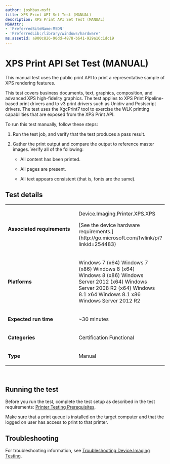 ```yaml
---
author: joshbax-msft
title: XPS Print API Set Test (MANUAL)
description: XPS Print API Set Test (MANUAL)
MSHAttr:
- 'PreferredSiteName:MSDN'
- 'PreferredLib:/library/windows/hardware'
ms.assetid: a900c826-90dd-4878-b641-929a16c1dc19
---
```


# XPS Print API Set Test (MANUAL)


This manual test uses the public print API to print a representative sample of XPS rendering features.

This test covers business documents, text, graphics, composition, and advanced XPS high-fidelity graphics. The test applies to XPS Print Pipeline-based print drivers and to v3 print drivers such as Unidrv and Postscript drivers. The test uses the XgcPrint7 tool to exercise the WLK printing capabilities that are exposed from the XPS Print API.

To run this test manually, follow these steps:

1.  Run the test job, and verify that the test produces a pass result.

2.  Gather the print output and compare the output to reference master images. Verify all of the following:

    -   All content has been printed.

    -   All pages are present.

    -   All text appears consistent (that is, fonts are the same).

## Test details


<table>
<colgroup>
<col width="50%" />
<col width="50%" />
</colgroup>
<tbody>
<tr class="odd">
<td><p><strong>Associated requirements</strong></p></td>
<td><p>Device.Imaging.Printer.XPS.XPS</p>
<p>[See the device hardware requirements.](http://go.microsoft.com/fwlink/p/?linkid=254483)</p></td>
</tr>
<tr class="even">
<td><p><strong>Platforms</strong></p></td>
<td><p>Windows 7 (x64) Windows 7 (x86) Windows 8 (x64) Windows 8 (x86) Windows Server 2012 (x64) Windows Server 2008 R2 (x64) Windows 8.1 x64 Windows 8.1 x86 Windows Server 2012 R2</p></td>
</tr>
<tr class="odd">
<td><p><strong>Expected run time</strong></p></td>
<td><p>~30 minutes</p></td>
</tr>
<tr class="even">
<td><p><strong>Categories</strong></p></td>
<td><p>Certification Functional</p></td>
</tr>
<tr class="odd">
<td><p><strong>Type</strong></p></td>
<td><p>Manual</p></td>
</tr>
</tbody>
</table>

 

## Running the test


Before you run the test, complete the test setup as described in the test requirements: [Printer Testing Prerequisites](printer-testing-prerequisites.md).

Make sure that a print queue is installed on the target computer and that the logged on user has access to print to that printer.

## Troubleshooting


For troubleshooting information, see [Troubleshooting Device.Imaging Testing](troubleshooting-deviceimaging-testing.md).

 

 






